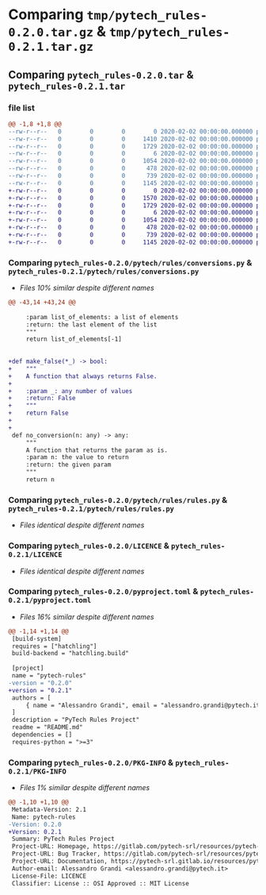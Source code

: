 # Comparing `tmp/pytech_rules-0.2.0.tar.gz` & `tmp/pytech_rules-0.2.1.tar.gz`

## Comparing `pytech_rules-0.2.0.tar` & `pytech_rules-0.2.1.tar`

### file list

```diff
@@ -1,8 +1,8 @@
--rw-r--r--   0        0        0        0 2020-02-02 00:00:00.000000 pytech_rules-0.2.0/pytech/rules/__init__.py
--rw-r--r--   0        0        0     1410 2020-02-02 00:00:00.000000 pytech_rules-0.2.0/pytech/rules/conversions.py
--rw-r--r--   0        0        0     1729 2020-02-02 00:00:00.000000 pytech_rules-0.2.0/pytech/rules/rules.py
--rw-r--r--   0        0        0        6 2020-02-02 00:00:00.000000 pytech_rules-0.2.0/.gitignore
--rw-r--r--   0        0        0     1054 2020-02-02 00:00:00.000000 pytech_rules-0.2.0/LICENCE
--rw-r--r--   0        0        0      478 2020-02-02 00:00:00.000000 pytech_rules-0.2.0/README.md
--rw-r--r--   0        0        0      739 2020-02-02 00:00:00.000000 pytech_rules-0.2.0/pyproject.toml
--rw-r--r--   0        0        0     1145 2020-02-02 00:00:00.000000 pytech_rules-0.2.0/PKG-INFO
+-rw-r--r--   0        0        0        0 2020-02-02 00:00:00.000000 pytech_rules-0.2.1/pytech/rules/__init__.py
+-rw-r--r--   0        0        0     1570 2020-02-02 00:00:00.000000 pytech_rules-0.2.1/pytech/rules/conversions.py
+-rw-r--r--   0        0        0     1729 2020-02-02 00:00:00.000000 pytech_rules-0.2.1/pytech/rules/rules.py
+-rw-r--r--   0        0        0        6 2020-02-02 00:00:00.000000 pytech_rules-0.2.1/.gitignore
+-rw-r--r--   0        0        0     1054 2020-02-02 00:00:00.000000 pytech_rules-0.2.1/LICENCE
+-rw-r--r--   0        0        0      478 2020-02-02 00:00:00.000000 pytech_rules-0.2.1/README.md
+-rw-r--r--   0        0        0      739 2020-02-02 00:00:00.000000 pytech_rules-0.2.1/pyproject.toml
+-rw-r--r--   0        0        0     1145 2020-02-02 00:00:00.000000 pytech_rules-0.2.1/PKG-INFO
```

### Comparing `pytech_rules-0.2.0/pytech/rules/conversions.py` & `pytech_rules-0.2.1/pytech/rules/conversions.py`

 * *Files 10% similar despite different names*

```diff
@@ -43,14 +43,24 @@
 
     :param list_of_elements: a list of elements
     :return: the last element of the list
     """
     return list_of_elements[-1]
 
 
+def make_false(*_) -> bool:
+    """
+    A function that always returns False.
+
+    :param _: any number of values
+    :return: False
+    """
+    return False
+
+
 def no_conversion(n: any) -> any:
     """
     A function that returns the param as is.
     :param n: the value to return
     :return: the given param
     """
     return n
```

### Comparing `pytech_rules-0.2.0/pytech/rules/rules.py` & `pytech_rules-0.2.1/pytech/rules/rules.py`

 * *Files identical despite different names*

### Comparing `pytech_rules-0.2.0/LICENCE` & `pytech_rules-0.2.1/LICENCE`

 * *Files identical despite different names*

### Comparing `pytech_rules-0.2.0/pyproject.toml` & `pytech_rules-0.2.1/pyproject.toml`

 * *Files 16% similar despite different names*

```diff
@@ -1,14 +1,14 @@
 [build-system]
 requires = ["hatchling"]
 build-backend = "hatchling.build"
 
 [project]
 name = "pytech-rules"
-version = "0.2.0"
+version = "0.2.1"
 authors = [
     { name = "Alessandro Grandi", email = "alessandro.grandi@pytech.it" },
 ]
 description = "PyTech Rules Project"
 readme = "README.md"
 dependencies = []
 requires-python = ">=3"
```

### Comparing `pytech_rules-0.2.0/PKG-INFO` & `pytech_rules-0.2.1/PKG-INFO`

 * *Files 1% similar despite different names*

```diff
@@ -1,10 +1,10 @@
 Metadata-Version: 2.1
 Name: pytech-rules
-Version: 0.2.0
+Version: 0.2.1
 Summary: PyTech Rules Project
 Project-URL: Homepage, https://gitlab.com/pytech-srl/resources/pytech-rules/
 Project-URL: Bug Tracker, https://gitlab.com/pytech-srl/resources/pytech-rules/-/issues
 Project-URL: Documentation, https://pytech-srl.gitlab.io/resources/pytech-rules/
 Author-email: Alessandro Grandi <alessandro.grandi@pytech.it>
 License-File: LICENCE
 Classifier: License :: OSI Approved :: MIT License
```

